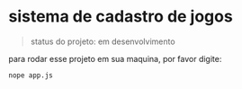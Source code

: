 # sistema de cadastro de jogos

>status do projeto: em desenvolvimento

para rodar esse projeto em sua maquina, por favor digite:

```
nope app.js
```
